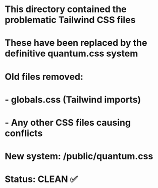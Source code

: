 # This directory contained the problematic Tailwind CSS files
# These have been replaced by the definitive quantum.css system
# 
# Old files removed:
# - globals.css (Tailwind imports)
# - Any other CSS files causing conflicts
#
# New system: /public/quantum.css
# Status: CLEAN ✅
